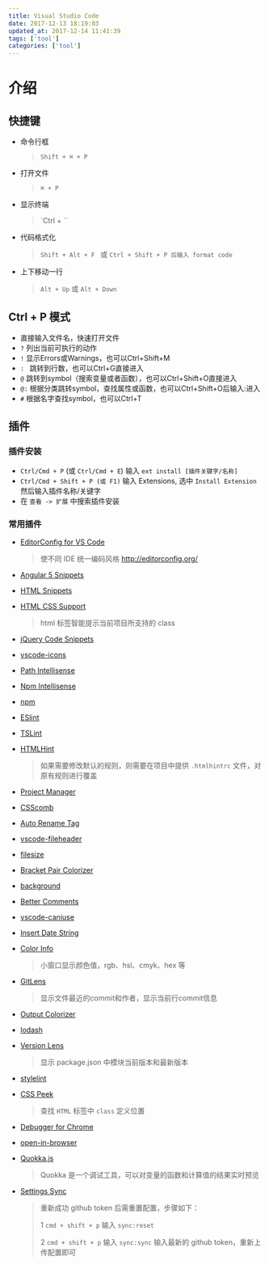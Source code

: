 ```yaml
---
title: Visual Studio Code
date: 2017-12-13 18:19:03
updated_at: 2017-12-14 11:41:39
tags: ['tool']
categories: ['tool']
---
```


# 介绍
## 快捷键
*   命令行框
    
    >   `Shift + ⌘ + P`

*   打开文件

    >   `⌘ + P`

*   显示终端
    
    >   `Ctrl + ``

*   代码格式化

    >   `Shift + Alt + F ` 或 `Ctrl + Shift + P 后输入 format code`
    
*   上下移动一行

    >   `Alt + Up` 或 `Alt + Down`
    
 
## Ctrl + P 模式
*   直接输入文件名，快速打开文件
*   `?` 列出当前可执行的动作
*   `!` 显示Errors或Warnings，也可以Ctrl+Shift+M
*   `: ` 跳转到行数，也可以Ctrl+G直接进入
*   `@` 跳转到symbol（搜索变量或者函数），也可以Ctrl+Shift+O直接进入
*   `@:` 根据分类跳转symbol，查找属性或函数，也可以Ctrl+Shift+O后输入:进入
*   `#` 根据名字查找symbol，也可以Ctrl+T
    
## 插件
### 插件安装
*   `Ctrl/Cmd + P` (或 `Ctrl/Cmd + E`) 输入 `ext install [插件关键字/名称]`
*   `Ctrl/Cmd + Shift + P (或 F1)` 输入 Extensions, 选中 `Install Extension` 然后输入插件名称/关键字
*   在 `查看 -> 扩展` 中搜索插件安装 

### 常用插件
*   [EditorConfig for VS Code](https://marketplace.visualstudio.com/items?itemName=EditorConfig.EditorConfig)

    >   使不同 IDE 统一编码风格
    >   http://editorconfig.org/
    
*   [Angular 5 Snippets](https://marketplace.visualstudio.com/items?itemName=Mikael.Angular-BeastCode)
*   [HTML Snippets](https://marketplace.visualstudio.com/items?itemName=abusaidm.html-snippets)
*   [HTML CSS Support](https://marketplace.visualstudio.com/items?itemName=ecmel.vscode-html-css)

    >   html 标签智能提示当前项目所支持的 class

*   [jQuery Code Snippets](https://marketplace.visualstudio.com/items?itemName=donjayamanne.jquerysnippets) 
*   [vscode-icons](https://marketplace.visualstudio.com/items?itemName=robertohuertasm.vscode-icons)
*   [Path Intellisense](https://marketplace.visualstudio.com/items?itemName=christian-kohler.path-intellisense)
*   [Npm Intellisense](https://marketplace.visualstudio.com/items?itemName=christian-kohler.npm-intellisense)
*   [npm](https://marketplace.visualstudio.com/items?itemName=eg2.vscode-npm-script)
*   [ESlint](https://marketplace.visualstudio.com/items?itemName=dbaeumer.vscode-eslint)
*   [TSLint](https://marketplace.visualstudio.com/items?itemName=eg2.tslint)
*   [HTMLHint](https://marketplace.visualstudio.com/items?itemName=mkaufman.HTMLHint)

    >   如果需要修改默认的规则，则需要在项目中提供 `.htmlhintrc` 文件，对原有规则进行覆盖
    
*   [Project Manager](https://marketplace.visualstudio.com/items?itemName=alefragnani.project-manager)
*   [CSScomb](https://marketplace.visualstudio.com/items?itemName=mrmlnc.vscode-csscomb)
*   [Auto Rename Tag](https://marketplace.visualstudio.com/items?itemName=formulahendry.auto-rename-tag)
*   [vscode-fileheader](https://marketplace.visualstudio.com/items?itemName=mikey.vscode-fileheader)
*   [filesize](https://marketplace.visualstudio.com/items?itemName=mkxml.vscode-filesize)
*   [Bracket Pair Colorizer](https://marketplace.visualstudio.com/items?itemName=CoenraadS.bracket-pair-colorizer)
*   [background](https://marketplace.visualstudio.com/items?itemName=shalldie.background)
*   [Better Comments](https://marketplace.visualstudio.com/items?itemName=aaron-bond.better-comments)
*   [vscode-caniuse](https://marketplace.visualstudio.com/items?itemName=agauniyal.vscode-caniuse)
*   [Insert Date String](https://marketplace.visualstudio.com/items?itemName=jsynowiec.vscode-insertdatestring)
*   [Color Info](https://marketplace.visualstudio.com/items?itemName=bierner.color-info)
    
    >   小窗口显示颜色值，rgb、hsl、cmyk、hex 等
    
*   [GitLens](https://marketplace.visualstudio.com/items?itemName=eamodio.gitlens)
    
    >   显示文件最近的commit和作者，显示当前行commit信息

*   [Output Colorizer](https://marketplace.visualstudio.com/items?itemName=IBM.output-colorizer)
*   [lodash](https://marketplace.visualstudio.com/items?itemName=oysun.Lodash)
*   [Version Lens](https://marketplace.visualstudio.com/items?itemName=pflannery.vscode-versionlens)

    >   显示 package.json 中模块当前版本和最新版本

*   [stylelint](https://marketplace.visualstudio.com/items?itemName=shinnn.stylelint)
*   [CSS Peek](https://marketplace.visualstudio.com/items?itemName=pranaygp.vscode-css-peek)

    >   查找 `HTML` 标签中 `class` 定义位置

*   [Debugger for Chrome](https://marketplace.visualstudio.com/items?itemName=msjsdiag.debugger-for-chrome)
*   [open-in-browser](https://marketplace.visualstudio.com/items?itemName=coderfee.open-html-in-browser)
*   [Quokka.js](https://marketplace.visualstudio.com/items?itemName=WallabyJs.quokka-vscode)

    >   Quokka 是一个调试工具，可以对变量的函数和计算值的结果实时预览

*   [Settings Sync](https://marketplace.visualstudio.com/items?itemName=Shan.code-settings-sync)

    >   重新成功 github token 后需重置配置，步骤如下：
    >   
    >   1    `cmd + shift + p`  输入 `sync:reset`
    >
    >   2   `cmd + shift + p`  输入 `sync:sync` 输入最新的 github token，重新上传配置即可




